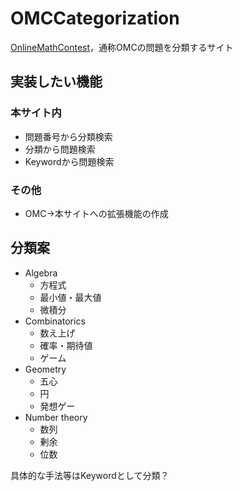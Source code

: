 # OMCCategorization
[OnlineMathContest](https://onlinemathcontest.com/)，通称OMCの問題を分類するサイト

## 実装したい機能
### 本サイト内
- 問題番号から分類検索
- 分類から問題検索
- Keywordから問題検索
### その他
- OMC→本サイトへの拡張機能の作成

## 分類案
- Algebra
  - 方程式
  - 最小値・最大値
  - 微積分
- Combinatorics
  - 数え上げ
  - 確率・期待値
  - ゲーム
- Geometry
  - 五心
  - 円
  - 発想ゲー
- Number theory
  - 数列
  - 剰余
  - 位数

具体的な手法等はKeywordとして分類？
